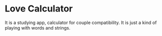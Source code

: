 # Love Calculator 

It is a studying app, calculator for couple compatibility.
It is just a kind of playing with words and strings.

